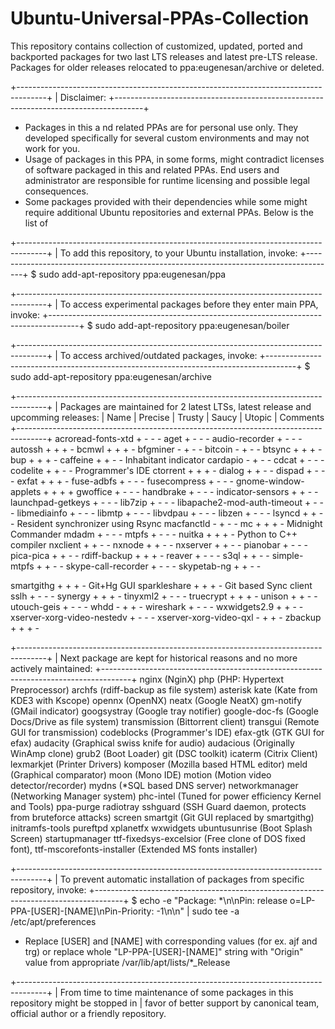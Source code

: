 # Ubuntu-Universal-PPAs-Collection

This repository contains collection of customized, updated, ported and backported
packages for two last LTS releases and latest pre-LTS release.
Packages for older releases relocated to ppa:eugenesan/archive or deleted.

+-------------------------------------------------------------------------------------+
| Disclaimer:
+-------------------------------------------------------------------------------------+
* Packages in this a nd related PPAs are for personal use only.
  They developed specifically for several custom environments and may not work for you.
* Usage of packages in this PPA, in some forms, might contradict licenses of software
  packaged in this and related PPAs. End users and administrator are responsible for
  runtime licensing and possible legal consequences.
* Some packages provided with their dependencies while some might require additional
  Ubuntu repositories and external PPAs. Below is the list of

+-------------------------------------------------------------------------------------+
| To add this repository, to your Ubuntu installation, invoke:
+-------------------------------------------------------------------------------------+
$ sudo add-apt-repository ppa:eugenesan/ppa

+-------------------------------------------------------------------------------------+
| To access experimental packages before they enter main PPA, invoke:
+-------------------------------------------------------------------------------------+
$ sudo add-apt-repository ppa:eugenesan/boiler

+-------------------------------------------------------------------------------------+
| To access archived/outdated packages, invoke:
+-------------------------------------------------------------------------------------+
$ sudo add-apt-repository ppa:eugenesan/archive

+-------------------------------------------------------------------------------------+
| Packages are maintained for 2 latest LTSs, latest release and upcomming releases:
| Name | Precise | Trusty | Saucy | Utopic | Comments
+-------------------------------------------------------------------------------------+
acroread-fonts-xtd + - - -
aget + - - -
audio-recorder + - - -
autossh + + + -
bcmwl + + + -
bfgminer - + - -
bitcoin - + - -
btsync + + + -
bup + + + -
caffeine + + - - Inhabitant indicator
cardapio - + - -
cdcat + - - -
codelite + + - - Programmer's IDE
ctorrent + + + -
dialog + + - -
dispad + - - -
exfat + + + -
fuse-adbfs + - - -
fusecompress + - - -
gnome-window-applets + + + +
gwoffice + - - -
handbrake + - - -
indicator-sensors + + - -
launchpad-getkeys + - - -
lib7zip + - - -
libapache2-mod-auth-timeout + - - -
libmediainfo + - - -
libmtp + - - -
libvdpau + - - -
libzen + - - -
lsyncd + + - - Resident synchronizer using Rsync
macfanctld - + - -
mc + + + - Midnight Commander
mdadm + - - -
mtpfs + - - -
nuitka + + + - Python to C++ compiler
nxclient + + - -
nxnode + + - -
nxserver + + - -
pianobar + - - -
pica-pica + + - -
rdiff-backup + + + -
reaver + - - -
s3ql + + - -
simple-mtpfs + + - -
skype-call-recorder + - - -
skypetab-ng + + - -

smartgithg + + + - Git+Hg GUI
sparkleshare + + + - Git based Sync client
sslh + - - -
synergy + + + -
tinyxml2 + - - -
truecrypt + + + -
unison + + - -
utouch-geis + - - -
whdd - + + -
wireshark + - - -
wxwidgets2.9 + + - -
xserver-xorg-video-nestedv + - - -
xserver-xorg-video-qxl - + + -
zbackup + + + -

+-------------------------------------------------------------------------------------+
| Next package are kept for historical reasons and no more actively maintained:
+-------------------------------------------------------------------------------------+
nginx (NginX)
php (PHP: Hypertext Preprocessor)
archfs (rdiff-backup as file system)
asterisk
kate (Kate from KDE3 with Kscope)
opennx (OpenNX)
neatx (Google NeatX)
gm-notify (GMail indicator)
googsystray (Google tray notifier)
google-doc-fs (Google Docs/Drive as file system)
transmission (Bittorrent client)
transgui (Remote GUI for transmission)
codeblocks (Programmer's IDE)
efax-gtk (GTK GUI for efax)
audacity (Graphical swiss knife for audio)
audacious (Originally WinAmp clone)
grub2 (Boot Loader)
git (DSC toolkit)
icaterm (Citrix Client)
lexmarkjet (Printer Drivers)
komposer (Mozilla based HTML editor)
meld (Graphical comparator)
moon (Mono IDE)
motion (Motion video detector/recorder)
mydns (*SQL based DNS server)
networkmanager (Networking Manager system)
phc-intel (Tuned for power efficiency Kernel and Tools)
ppa-purge
radiotray
sshguard (SSH Guard daemon, protects from bruteforce attacks)
screen
smartgit (Git GUI replaced by smartgithg)
initramfs-tools
pureftpd
xplanetfx
wxwidgets
ubuntusunrise (Boot Splash Screen)
startupmanager
ttf-fixedsys-excelsior (Free clone of DOS fixed font),
ttf-mscorefonts-installer (Extended MS fonts installer)

+-------------------------------------------------------------------------------------+
| To prevent automatic installation of packages from specific repository, invoke:
+-------------------------------------------------------------------------------------+
$ echo -e "Package: *\n\nPin: release o=LP-PPA-[USER]-[NAME]\nPin-Priority: -1\n\n" | sudo tee -a /etc/apt/preferences
* Replace [USER] and [NAME] with corresponding values (for ex. ajf and trg) or replace whole "LP-PPA-[USER]-[NAME]" string with "Origin" value from appropriate /var/lib/apt/lists/*_Release

+-------------------------------------------------------------------------------------+
| From time to time maintenance of some packages in this repository might be stopped in
| favor of better support by canonical team, official author or a friendly repository.
